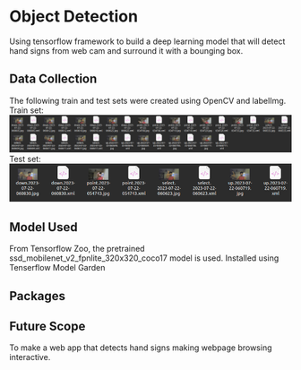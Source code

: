 # Object Detection
Using tensorflow framework to build a deep learning model that will detect hand signs from web cam and surround it with a bounging box.

## Data Collection
The following train and test sets were created using OpenCV and labelImg.<br>
Train set:<br>
![Alt text](images/train.png?raw=true "Train set")<br>
Test set:<br>
![Alt text](images/test.png?raw=true "Train set")<br>

## Model Used
From Tensorflow Zoo, the pretrained ssd_mobilenet_v2_fpnlite_320x320_coco17 model is used. Installed using Tenserflow Model Garden

## Packages

## Future Scope
To make a web app that detects hand signs making webpage browsing interactive. 
